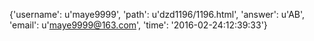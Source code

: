 {'username': u'maye9999', 'path': u'dzd1196/1196.html', 'answer': u'AB', 'email': u'maye9999@163.com', 'time': '2016-02-24:12:39:33'}